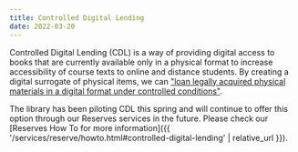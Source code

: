 ```yaml
---
title: Controlled Digital Lending
date: 2022-03-20
---
```


Controlled Digital Lending (CDL) is a way of providing digital access to books that are currently available only in a physical format to increase accessibility of course texts to online and distance students. 
By creating a digital surrogate of physical items, we can ["loan legally acquired physical materials in a digital format under controlled conditions"](https://controlleddigitallending.org/illstatement).

The library has been piloting CDL this spring and will continue to offer this option through our Reserves services in the future.
Please check our [Reserves How To for more information]({{ '/services/reserve/howto.html#controlled-digital-lending' | relative_url }}).
